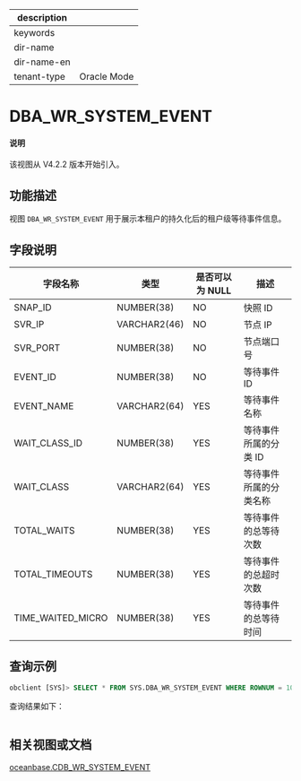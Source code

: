 |description||
|---|---|
|keywords||
|dir-name||
|dir-name-en||
|tenant-type|Oracle Mode|

# DBA_WR_SYSTEM_EVENT

<main id="notice" type='explain'>
<h4>说明</h4>
<p>该视图从 V4.2.2 版本开始引入。</p>
</main>

## 功能描述

视图 `DBA_WR_SYSTEM_EVENT` 用于展示本租户的持久化后的租户级等待事件信息。

## 字段说明

| **字段名称**      | **类型**    | **是否可以为 NULL** | **描述**                               |
|-------------------|-------------|---------------------|----------------------------------------|
| SNAP_ID           | NUMBER(38)  | NO   |  快照 ID   |
| SVR_IP            | VARCHAR2(46) | NO   |  节点 IP   |
| SVR_PORT          | NUMBER(38)  | NO   |  节点端口号    |
| EVENT_ID          | NUMBER(38)  | NO   |  等待事件 ID   |
| EVENT_NAME        | VARCHAR2(64) | YES  |  等待事件名称    |
| WAIT_CLASS_ID     | NUMBER(38)  | YES  |  等待事件所属的分类 ID      |
| WAIT_CLASS        | VARCHAR2(64) | YES  |  等待事件所属的分类名称       |---分类名称有哪些【待补充】
| TOTAL_WAITS       | NUMBER(38)  | YES  |  等待事件的总等待次数       |
| TOTAL_TIMEOUTS    | NUMBER(38)  | YES  |  等待事件的总超时次数        |
| TIME_WAITED_MICRO | NUMBER(38)  | YES  |  等待事件的总等待时间       |

## 查询示例

```sql
obclient [SYS]> SELECT * FROM SYS.DBA_WR_SYSTEM_EVENT WHERE ROWNUM = 10;
```

查询结果如下：

```shell
```

## 相关视图或文档

[oceanbase.CDB_WR_SYSTEM_EVENT](../../300.system-view-of-sys-tenant/200.dictionary-view-of-sys-tenant/28000.cdb_wr_system_event-of-sys-tenant.md)